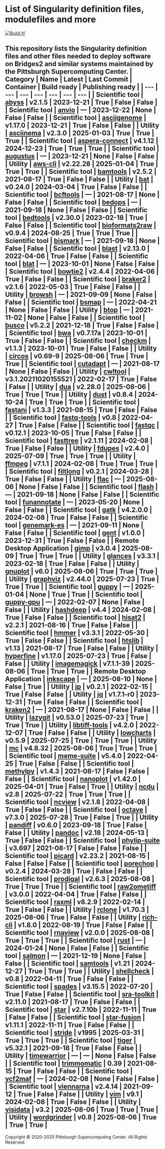 # List of Singularity definition files, modulefiles and more
[![Build it!](https://github.com/pscedu/singularity/actions/workflows/build.yml/badge.svg)](https://github.com/pscedu/singularity/actions/workflows/build.yml)

This repository lists the Singularity definition files and other files needed to deploy software on Bridges2 and similar systems maintained by the Pittsburgh Supercomputing Center.
| Category | Name | Latest | Last Commit | Container | Build ready | Publishing ready |
| --- | --- | --- | --- | --- | --- | --- |
| Scientific tool | [abyss](https://github.com/pscedu/singularity-abyss) | v2.1.5 | 2023-12-21 | True | False | False |
| Scientific tool | [anvio](https://github.com/pscedu/singularity-anvio) | — | 2023-12-22 | None | False | False |
| Scientific tool | [asciigenome](https://github.com/pscedu/singularity-asciigenome) | v1.17.0 | 2023-12-21 | True | False | False |
| Utility | [asciinema](https://github.com/pscedu/singularity-asciinema) | v2.3.0 | 2025-01-03 | True | True | True |
| Scientific tool | [aspera-connect](https://github.com/pscedu/singularity-aspera-connect) | v4.1.12 | 2024-12-23 | True | True | True |
| Scientific tool | [augustus](https://github.com/pscedu/singularity-augustus) | — | 2023-12-21 | None | False | False |
| Utility | [aws-cli](https://github.com/pscedu/singularity-aws-cli) | v2.22.28 | 2025-01-04 | True | True | True |
| Scientific tool | [bamtools](https://github.com/pscedu/singularity-bamtools) | v2.5.2 | 2021-08-17 | True | False | False |
| Utility | [bat](https://github.com/pscedu/singularity-bat) | v0.24.0 | 2024-03-04 | True | False | False |
| Scientific tool | [bcftools](https://github.com/pscedu/singularity-bcftools) | — | 2021-08-17 | None | False | False |
| Scientific tool | [bedops](https://github.com/pscedu/singularity-bedops) | — | 2021-09-18 | None | False | False |
| Scientific tool | [bedtools](https://github.com/pscedu/singularity-bedtools) | v2.30.0 | 2023-02-18 | True | False | False |
| Scientific tool | [bioformats2raw](https://github.com/pscedu/singularity-bioformats2raw) | v0.9.4 | 2024-08-25 | True | True | True |
| Scientific tool | [bismark](https://github.com/pscedu/singularity-bismark) | — | 2021-09-18 | None | False | False |
| Scientific tool | [blast](https://github.com/pscedu/singularity-blast) | v2.13.0 | 2022-04-06 | True | False | False |
| Scientific tool | [blat](https://github.com/pscedu/singularity-blat) | — | 2023-10-01 | None | False | False |
| Scientific tool | [bowtie2](https://github.com/pscedu/singularity-bowtie2) | v2.4.4 | 2022-04-06 | True | False | False |
| Scientific tool | [braker2](https://github.com/pscedu/singularity-braker2) | v2.1.6 | 2022-05-03 | True | False | False |
| Utility | [browsh](https://github.com/pscedu/singularity-browsh) | — | 2021-09-09 | None | False | False |
| Scientific tool | [bsmap](https://github.com/pscedu/singularity-bsmap) | — | 2022-04-21 | None | False | False |
| Utility | [btop](https://github.com/pscedu/singularity-btop) | — | 2021-11-02 | None | False | False |
| Scientific tool | [busco](https://github.com/pscedu/singularity-busco) | v5.2.2 | 2021-12-18 | True | False | False |
| Scientific tool | [bwa](https://github.com/pscedu/singularity-bwa) | v0.7.17a | 2023-10-01 | True | False | False |
| Scientific tool | [checkm](https://github.com/pscedu/singularity-checkm) | v1.1.3 | 2023-10-01 | True | False | False |
| Utility | [circos](https://github.com/pscedu/singularity-circos) | v0.69-9 | 2025-08-06 | True | True | True |
| Scientific tool | [cutadapt](https://github.com/pscedu/singularity-cutadapt) | — | 2021-08-17 | None | False | False |
| Utility | [cwltool](https://github.com/pscedu/singularity-cwltool) | v3.1.20211020155521 | 2022-02-17 | True | False | False |
| Utility | [dua](https://github.com/pscedu/singularity-dua) | v2.28.0 | 2025-08-06 | True | True | True |
| Utility | [dust](https://github.com/pscedu/singularity-dust) | v0.8.4 | 2024-10-24 | True | True | True |
| Scientific tool | [fastani](https://github.com/pscedu/singularity-fastani) | v1.3.3 | 2021-08-15 | True | False | False |
| Scientific tool | [fastq-tools](https://github.com/pscedu/singularity-fastq-tools) | v0.8 | 2022-04-27 | True | False | False |
| Scientific tool | [fastqc](https://github.com/pscedu/singularity-fastqc) | v0.12.1 | 2023-10-05 | True | False | False |
| Scientific tool | [fasttree](https://github.com/pscedu/singularity-fasttree) | v2.1.11 | 2024-02-08 | True | False | False |
| Utility | [fdupes](https://github.com/pscedu/singularity-fdupes) | v2.4.0 | 2025-07-09 | True | True | True |
| Utility | [ffmpeg](https://github.com/pscedu/singularity-ffmpeg) | v7.1.1 | 2024-02-08 | True | True | True |
| Scientific tool | [filtlong](https://github.com/pscedu/singularity-filtlong) | v0.2.1 | 2024-03-28 | True | False | False |
| Utility | [flac](https://github.com/pscedu/singularity-flac) | — | 2025-08-06 | None | False | False |
| Scientific tool | [flash](https://github.com/pscedu/singularity-flash) | — | 2021-09-18 | None | False | False |
| Scientific tool | [funannotate](https://github.com/pscedu/singularity-funannotate) | — | 2023-05-20 | None | False | False |
| Scientific tool | [gatk](https://github.com/pscedu/singularity-gatk) | v4.2.0.0 | 2024-02-08 | True | False | False |
| Scientific tool | [genemark-es](https://github.com/pscedu/singularity-genemark-es) | — | 2021-09-11 | None | False | False |
| Scientific tool | [gent](https://github.com/pscedu/singularity-gent) | v1.0.0 | 2023-12-31 | True | False | False |
| Remote Desktop Application | [gimp](https://github.com/pscedu/singularity-gimp) | v3.0.4 | 2025-08-09 | True | True | True |
| Utility | [glances](https://github.com/pscedu/singularity-glances) | v3.3.1 | 2023-02-18 | True | False | False |
| Utility | [gnuplot](https://github.com/pscedu/singularity-gnuplot) | v6.0 | 2025-08-06 | True | True | True |
| Utility | [graphviz](https://github.com/pscedu/singularity-graphviz) | v2.44.0 | 2025-07-23 | True | True | True |
| Scientific tool | [guppy](https://github.com/pscedu/singularity-guppy) | — | 2025-01-04 | None | True | True |
| Scientific tool | [guppy-gpu](https://github.com/pscedu/singularity-guppy-gpu) | — | 2022-02-07 | None | False | False |
| Utility | [hashdeep](https://github.com/pscedu/singularity-hashdeep) | v4.4 | 2024-02-08 | True | False | False |
| Scientific tool | [hisat2](https://github.com/pscedu/singularity-hisat2) | v2.2.1 | 2021-08-16 | True | False | False |
| Scientific tool | [hmmer](https://github.com/pscedu/singularity-hmmer) | v3.3.1 | 2022-05-30 | True | False | False |
| Scientific tool | [htslib](https://github.com/pscedu/singularity-htslib) | v1.13 | 2021-08-17 | True | False | False |
| Utility | [hyperfine](https://github.com/pscedu/singularity-hyperfine) | v1.17.0 | 2025-07-23 | True | False | False |
| Utility | [imagemagick](https://github.com/pscedu/singularity-imagemagick) | v7.1.1-39 | 2025-08-06 | True | True | True |
| Remote Desktop Application | [inkscape](https://github.com/pscedu/singularity-inkscape) | — | 2025-08-10 | None | False | True |
| Utility | [jp](https://github.com/pscedu/singularity-jp) | v0.2.1 | 2022-02-15 | True | False | False |
| Utility | [jq](https://github.com/pscedu/singularity-jq) | v1.7.1-r0 | 2023-12-31 | True | False | False |
| Scientific tool | [kraken2](https://github.com/pscedu/singularity-kraken2) | — | 2021-08-17 | None | False | False |
| Utility | [lazygit](https://github.com/pscedu/singularity-lazygit) | v0.53.0 | 2025-07-23 | True | True | True |
| Utility | [libtiff-tools](https://github.com/pscedu/singularity-libtiff-tools) | v4.2.0 | 2022-12-07 | True | False | False |
| Utility | [lowcharts](https://github.com/pscedu/singularity-lowcharts) | v0.5.9 | 2025-07-25 | True | True | True |
| Utility | [mc](https://github.com/pscedu/singularity-mc) | v4.8.32 | 2025-08-06 | True | True | True |
| Scientific tool | [meme-suite](https://github.com/pscedu/singularity-meme-suite) | v5.4.0 | 2022-04-25 | True | False | False |
| Scientific tool | [methylpy](https://github.com/pscedu/singularity-methylpy) | v1.4.3 | 2021-08-17 | False | False | False |
| Scientific tool | [nanoplot](https://github.com/pscedu/singularity-nanoplot) | v1.42.0 | 2025-04-01 | True | False | True |
| Utility | [ncdu](https://github.com/pscedu/singularity-ncdu) | v2.8 | 2025-07-22 | True | True | True |
| Scientific tool | [ncview](https://github.com/pscedu/singularity-ncview) | v2.1.8 | 2022-04-08 | True | False | False |
| Scientific tool | [octave](https://github.com/pscedu/singularity-octave) | v7.3.0 | 2025-07-28 | True | False | True |
| Utility | [pandiff](https://github.com/pscedu/singularity-pandiff) | v0.6.0 | 2023-09-18 | True | False | False |
| Utility | [pandoc](https://github.com/pscedu/singularity-pandoc) | v2.18 | 2024-05-13 | True | False | False |
| Scientific tool | [phylip-suite](https://github.com/pscedu/singularity-phylip-suite) | v3.697 | 2021-08-17 | False | False | False |
| Scientific tool | [picard](https://github.com/pscedu/singularity-picard) | v2.23.2 | 2021-08-15 | False | False | False |
| Scientific tool | [porechop](https://github.com/pscedu/singularity-porechop) | v0.2.4 | 2024-03-28 | True | False | False |
| Scientific tool | [prodigal](https://github.com/pscedu/singularity-prodigal) | v2.6.3 | 2025-08-08 | True | True | True |
| Scientific tool | [raw2ometiff](https://github.com/pscedu/singularity-raw2ometiff) | v3.0.0 | 2022-04-04 | True | False | False |
| Scientific tool | [raxml](https://github.com/pscedu/singularity-raxml) | v8.2.9 | 2022-02-14 | True | False | False |
| Utility | [rclone](https://github.com/pscedu/singularity-rclone) | v1.70.3 | 2025-08-06 | True | False | False |
| Utility | [rich-cli](https://github.com/pscedu/singularity-rich-cli) | v1.8.0 | 2022-08-19 | True | False | False |
| Scientific tool | [rnaview](https://github.com/pscedu/singularity-rnaview) | v2.0.0 | 2025-08-08 | True | True | True |
| Scientific tool | [rust](https://github.com/pscedu/singularity-rust) | — | 2024-01-24 | None | False | False |
| Scientific tool | [salmon](https://github.com/pscedu/singularity-salmon) | — | 2021-12-19 | None | False | False |
| Scientific tool | [samtools](https://github.com/pscedu/singularity-samtools) | v1.21 | 2024-12-27 | True | True | True |
| Utility | [shellcheck](https://github.com/pscedu/singularity-shellcheck) | v0.8 | 2022-04-11 | True | False | False |
| Scientific tool | [spades](https://github.com/pscedu/singularity-spades) | v3.15.5 | 2022-07-20 | True | False | False |
| Scientific tool | [sra-toolkit](https://github.com/pscedu/singularity-sra-toolkit) | v2.11.0 | 2021-08-17 | True | False | False |
| Scientific tool | [star](https://github.com/pscedu/singularity-star) | v2.7.10b | 2022-11-11 | True | False | False |
| Scientific tool | [star-fusion](https://github.com/pscedu/singularity-star-fusion) | v1.11.1 | 2022-11-11 | True | False | False |
| Scientific tool | [stride](https://github.com/pscedu/singularity-stride) | v1995 | 2025-03-31 | True | True | True |
| Scientific tool | [tiger](https://github.com/pscedu/singularity-tiger) | v5.32.1 | 2021-09-18 | True | False | False |
| Utility | [timewarrior](https://github.com/pscedu/singularity-timewarrior) | — | — | None | False | False |
| Scientific tool | [trimmomatic](https://github.com/pscedu/singularity-trimmomatic) | 0.39 | 2021-08-15 | True | False | False |
| Scientific tool | [vcf2maf](https://github.com/pscedu/singularity-vcf2maf) | — | 2024-02-08 | None | False | False |
| Scientific tool | [viennarna](https://github.com/pscedu/singularity-viennarna) | v2.4.14 | 2021-09-12 | True | False | False |
| Utility | [vim](https://github.com/pscedu/singularity-vim) | v9.1 | 2024-02-08 | True | False | False |
| Utility | [visidata](https://github.com/pscedu/singularity-visidata) | v3.2 | 2025-08-06 | True | True | True |
| Utility | [wordgrinder](https://github.com/pscedu/singularity-wordgrinder) | v0.8 | 2025-08-06 | True | True | True |
---
Copyright © 2020-2025 Pittsburgh Supercomputing Center. All Rights Reserved.
